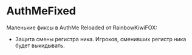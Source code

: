 AuthMeFixed
======================

Маленькие фиксы в AuthMe Reloaded от RainbowKiwiFOX:
- Защита смены регистра ника. Игроков, сменивших регистр ника будет выкидывать.
